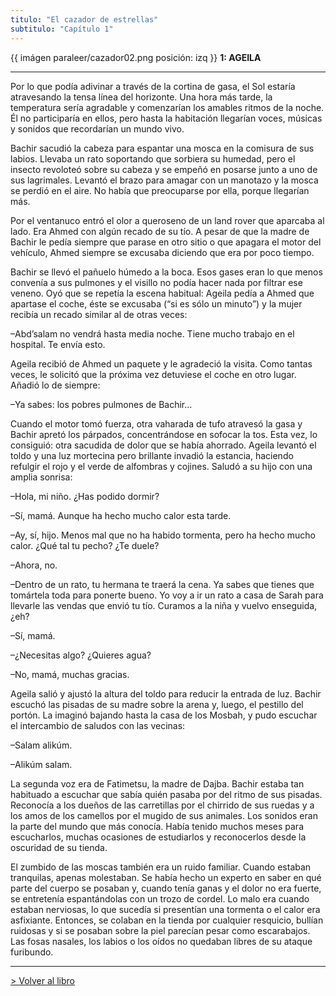 ```yaml
---
titulo: "El cazador de estrellas"
subtitulo: "Capítulo 1"
---
```

{{ imágen paraleer/cazador02.png posición: izq }} **1: AGEILA**

* * *

Por lo que podía adivinar a través de la cortina de gasa, el Sol estaría
atravesando la tensa línea del horizonte. Una hora más tarde, la temperatura
sería agradable y comenzarían los amables ritmos de la noche. Él no
participaría en ellos, pero hasta la habitación llegarían voces, músicas y
sonidos que recordarían un mundo vivo.

Bachir sacudió la cabeza para espantar una mosca en la comisura de sus
labios. Llevaba un rato soportando que sorbiera su humedad, pero el insecto
revoloteó sobre su cabeza y se empeñó en posarse junto a uno de sus
lagrimales. Levantó el brazo para amagar con un manotazo y la mosca se perdió
en el aire. No había que preocuparse por ella, porque llegarían más.

Por el ventanuco entró el olor a queroseno de un land rover que aparcaba al
lado. Era Ahmed con algún recado de su tío. A pesar de que la madre de Bachir
le pedía siempre que parase en otro sitio o que apagara el motor del
vehículo, Ahmed siempre se excusaba diciendo que era por poco tiempo.

Bachir se llevó el pañuelo húmedo a la boca. Esos gases eran lo que menos
convenía a sus pulmones y el visillo no podía hacer nada por filtrar ese
veneno. Oyó que se repetía la escena habitual: Ageila pedía a Ahmed que
apartase el coche, éste se excusaba (“si es sólo un minuto”) y la mujer
recibía un recado similar al de otras veces:

–Abd’salam no vendrá hasta media noche. Tiene mucho trabajo en el hospital.
Te envía esto.

Ageila recibió de Ahmed un paquete y le agradeció la visita. Como tantas
veces, le solicitó que la próxima vez detuviese el coche en otro lugar.
Añadió lo de siempre:

–Ya sabes: los pobres pulmones de Bachir…

Cuando el motor tomó fuerza, otra vaharada de tufo atravesó la gasa y Bachir
apretó los párpados, concentrándose en sofocar la tos. Esta vez, lo
consiguió: otra sacudida de dolor que se había ahorrado. Ageila levantó el
toldo y una luz mortecina pero brillante invadió la estancia, haciendo
refulgir el rojo y el verde de alfombras y cojines. Saludó a su hijo con una
amplia sonrisa:

–Hola, mi niño. ¿Has podido dormir?

–Sí, mamá. Aunque ha hecho mucho calor esta tarde.

–Ay, sí, hijo. Menos mal que no ha habido tormenta, pero ha hecho mucho
calor. ¿Qué tal tu pecho? ¿Te duele?

–Ahora, no.

–Dentro de un rato, tu hermana te traerá la cena. Ya sabes que tienes que
tomártela toda para ponerte bueno. Yo voy a ir un rato a casa de Sarah para
llevarle las vendas que envió tu tío. Curamos a la niña y vuelvo enseguida,
¿eh?

–Sí, mamá.

–¿Necesitas algo? ¿Quieres agua?

–No, mamá, muchas gracias.

Ageila salió y ajustó la altura del toldo para reducir la entrada de luz.
Bachir escuchó las pisadas de su madre sobre la arena y, luego, el pestillo
del portón. La imaginó bajando hasta la casa de los Mosbah, y pudo escuchar
el intercambio de saludos con las vecinas:

–Salam alikúm.

–Alikúm salam.

La segunda voz era de Fatimetsu, la madre de Dajba. Bachir estaba tan
habituado a escuchar que sabía quién pasaba por del ritmo de sus pisadas.
Reconocía a los dueños de las carretillas por el chirrido de sus ruedas y a
los amos de los camellos por el mugido de sus animales. Los sonidos eran la
parte del mundo que más conocía. Había tenido muchos meses para escucharlos,
muchas ocasiones de estudiarlos y reconocerlos desde la oscuridad de su
tienda.

El zumbido de las moscas también era un ruido familiar. Cuando estaban
tranquilas, apenas molestaban. Se había hecho un experto en saber en qué
parte del cuerpo se posaban y, cuando tenía ganas y el dolor no era fuerte,
se entretenía espantándolas con un trozo de cordel. Lo malo era cuando
estaban nerviosas, lo que sucedía si presentían una tormenta o el calor era
asfixiante. Entonces, se colaban en la tienda por cualquier resquicio,
bullían ruidosas y si se posaban sobre la piel parecían pesar como
escarabajos. Las fosas nasales, los labios o los oídos no quedaban libres de
su ataque furibundo.

* * *

[> Volver al libro](/mislibros/cazador)

